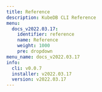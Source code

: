 ```yaml
---
title: Reference
description: KubeDB CLI Reference
menu:
  docs_v2022.03.17:
    identifier: reference
    name: Reference
    weight: 1000
    pre: dropdown
menu_name: docs_v2022.03.17
info:
  cli: v0.0.7
  installer: v2022.03.17
  version: v2022.03.17
---
```


